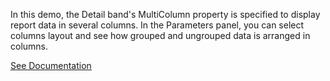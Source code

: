 In this demo, the Detail band's MultiColumn property is specified to display report data in several columns. In the Parameters panel, you can select columns layout and see how grouped and ungrouped data is arranged in columns.

<a href="https://docs.devexpress.com/XtraReports/4786/create-reports/create-a-multi-column-report" target="_blank">See Documentation</a>
